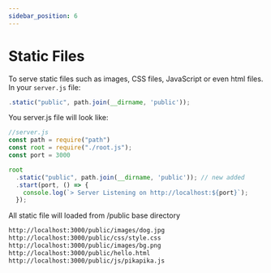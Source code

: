 ```yaml
---
sidebar_position: 6
---
```


# Static Files

To serve static files such as images, CSS files, JavaScript or even html files. In your `server.js` file:

```javascript
.static("public", path.join(__dirname, 'public'));
```

You server.js file will look like:

```javascript
//server.js
const path = require("path")
const root = require("./root.js");
const port = 3000

root
  .static("public", path.join(__dirname, 'public')); // new added
  .start(port, () => {
    console.log(`> Server Listening on http://localhost:${port}`);
  });
```

All static file will loaded from /public base directory

```bash
http://localhost:3000/public/images/dog.jpg
http://localhost:3000/public/css/style.css
http://localhost:3000/public/images/bg.png
http://localhost:3000/public/hello.html
http://localhost:3000/public/js/pikapika.js

```
